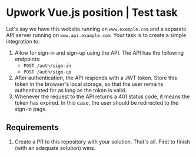 # Upwork Vue.js position | Test task

Let's say we have this website running on `www.example.com` and a separate API server running on `www.api.example.com`.
Your task is to create a simple integration to:

1. Allow for sign-in and sign-up using the API. The API has the following endpoints:
    - `POST /auth/sign-in`
    - `POST /auth/sign-up`
2. After authentication, the API responds with a JWT token. Store this token in the browser's local storage, so that the
   user remains authenticated for as long as the token is valid.
3. Whenever the request to the API returns a 401 status code, it means the token has expired. In this case, the user
   should be redirected to the sign-in page.

## Requirements

1. Create a PR to this repository with your solution. That's all. First to finish (with an adequate solution) wins.
